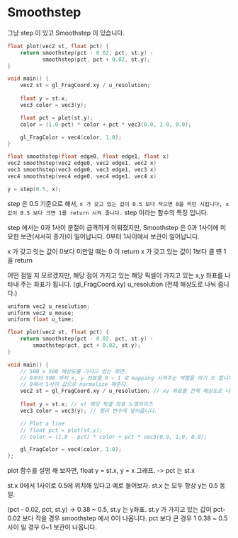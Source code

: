 # Smoothstep 




그냥 step 이 있고 Smoothstep 이 있습니다.


``` c++
float plot(vec2 st, float pct) {
    return smoothstep(pct - 0.02, pct, st.y) - 
           smoothstep(pct, pct + 0.02, st.y);
}

void main() {
    vec2 st = gl_FragCoord.xy / u_resolution;
    
    float y = st.x;
    vec3 color = vec3(y);

    float pct = plot(st,y);
    color = (1.0-pct) * color + pct * vec3(0.0, 1.0, 0.0); 

    gl_FragColor = vec4(color, 1.0);
}
```

``` c++
float smoothstep(float edge0, float edge1, float x)
vec2 smoothstep(vec2 edge0, vec2 edge1, vec2 x) 
vec3 smoothstep(vec3 edge0, vec3 edge1, vec3 x)
vec4 smoothstep(vec4 edge0, vec4 edge1, vec4 x)
```

``` c++
y = step(0.5, x);
```

step 은 0.5 기준으로 해서, `x 가 갖고 있는 값이 0.5 보다 작으면 0을 리턴 시킵니다, x 값이 0.5 보다 크면 1를 return 시켜 줍니다.`
step 이라는 함수의 특징 입니다.

step 에서는 0과 1사이 분절이 급격하게 이뤄졌지만, Smoothstep 은 0과 1사이에 미묘한 보관(서서히 증가)이 일어납니다.
0부터 1사이에서 보관이 일어납니다.

x 가 갖고 잇는 값이 0보다 미만일 떄는 0 이 return
x 가 갖고 있는 값이 1보다 클 떈 1을 return 

어떤 점일 지 모르겠지만, 해당 점이 가지고 있는 해당 픽셀이 가지고 있는 x,y 좌표를 나타내 주는 좌표가 됩니다. (gl_FragCoord.xy)
u_resolution (전체 해상도로 나눠 줍니다.)



``` c++
uniform vec2 u_resolution;
uniform vec2 u_mouse;
uniform float u_time;

float plot(vec2 st, float pct) {
    return smoothstep(pct - 0.02, pct, st.y) - 
        smoothstep(pct, pct + 0.02, st.y); 
}

void main() {
    // 500 x 500 해상도를 가지고 있는 화면.
    // 0부터 500 까지 x, y 좌표를 0 ~ 1 로 mapping 시켜주는 역할을 하기 도 합니다.
    // 0에서 1사이 값으로 normalize 해준다. 
    vec2 st = gl_FragCoord.xy / u_resolution; // xy 좌표를 전체 해상도로 나눠 줍니다.
 
    float y = st.x; // st 해당 픽셀 좌표 노멀라이즈  
    vec3 color = vec3(y); // 컬러 변수에 넣어줍니다. 

    // Plot a line
    // float pct = plot(st,y); 
    // color = (1.0 - pct) * color + pct * vec3(0.0, 1.0, 0.0);

    gl_FragColor = vec4(color, 1.0);
};
```


plot 함수를 설명 해 보자면,
float y = st.x, y = x 그래프.
-> pct 는 st.x 

st.x 0에서 1사이로 0.5에 위치해 있다고 예로 들어보자.
st.x 는 모두 항상 y는 0.5 동일.

(pct - 0.02, pct, st.y) -> 0.38 ~ 0.5, st.y 는 y좌표.
st.y 가 가지고 있는 값이
pct-0.02 보다 작을 경우 smoothstep 에서 0이 나옵니다.
pct 보다 큰 경우 1
0.38 ~ 0.5 사이 일 경우 0~1 보관이 나옵니다.

